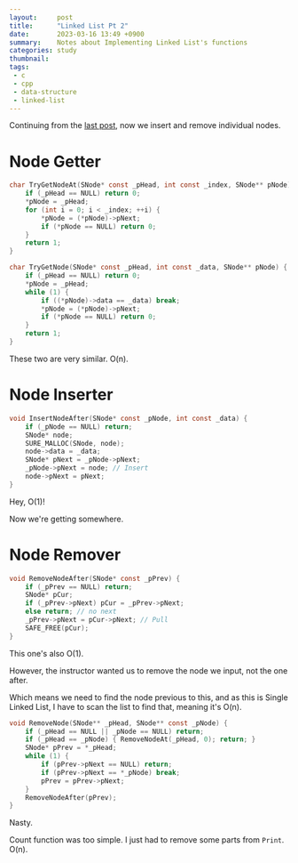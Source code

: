```yaml
---
layout:     post
title:      "Linked List Pt 2"
date:       2023-03-16 13:49 +0900
summary:    Notes about Implementing Linked List's functions
categories: study
thumbnail: 
tags:
 - c
 - cpp
 - data-structure
 - linked-list
---
```



Continuing from the [last post][LastPost], 
now we insert and remove individual nodes.


# Node Getter

```c
char TryGetNodeAt(SNode* const _pHead, int const _index, SNode** pNode) {
    if (_pHead == NULL) return 0;
    *pNode = _pHead;
    for (int i = 0; i < _index; ++i) {
        *pNode = (*pNode)->pNext;
        if (*pNode == NULL) return 0;
    }
    return 1;
}
```

```c
char TryGetNode(SNode* const _pHead, int const _data, SNode** pNode) {
    if (_pHead == NULL) return 0;
    *pNode = _pHead;
    while (1) {
        if ((*pNode)->data == _data) break;
        *pNode = (*pNode)->pNext;
        if (*pNode == NULL) return 0;
    }
    return 1;
}
```

These two are very similar.
O(n).


# Node Inserter

```c
void InsertNodeAfter(SNode* const _pNode, int const _data) {
    if (_pNode == NULL) return;
    SNode* node;
    SURE_MALLOC(SNode, node);
    node->data = _data;
    SNode* pNext = _pNode->pNext;
    _pNode->pNext = node; // Insert
    node->pNext = pNext;
}
```

Hey, O(1)!

Now we're getting somewhere.


# Node Remover

```c
void RemoveNodeAfter(SNode* const _pPrev) {
    if (_pPrev == NULL) return;
    SNode* pCur;
    if (_pPrev->pNext) pCur = _pPrev->pNext;
    else return; // no next
    _pPrev->pNext = pCur->pNext; // Pull
    SAFE_FREE(pCur);
}
```

This one's also O(1).

However, the instructor wanted us to remove the node we input,
not the one after.

Which means we need to find the node previous to this,
and as this is Single Linked List, I have to scan the list to
find that, meaning it's O(n).

```c
void RemoveNode(SNode** _pHead, SNode** const _pNode) {
    if (_pHead == NULL || _pNode == NULL) return;
    if (_pHead == _pNode) { RemoveNodeAt(_pHead, 0); return; }
    SNode* pPrev = *_pHead;
    while (1) {
        if (pPrev->pNext == NULL) return;
        if (pPrev->pNext == *_pNode) break;
        pPrev = pPrev->pNext;
    }
    RemoveNodeAfter(pPrev);
}
```

Nasty.

Count function was too simple.
I just had to remove some parts from `Print`.
O(n).


[LastPost]: /study/2023/03/15/linked-list/